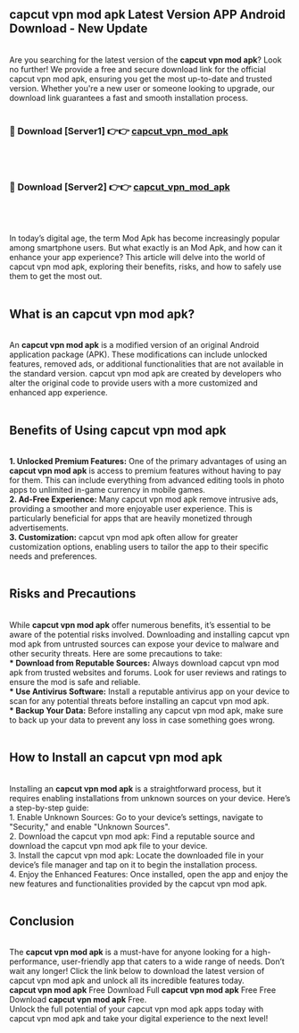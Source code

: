 ## capcut vpn mod apk Latest Version APP Android Download - New Update
<br>
Are you searching for the latest version of the <strong>capcut vpn mod apk</strong>? Look no further! We provide a free and secure download link for the official capcut vpn mod apk, ensuring you get the most up-to-date and trusted version. Whether you're a new user or someone looking to upgrade, our download link guarantees a fast and smooth installation process.
<br>
<br>
<h3>🔴 Download [Server1] 👉👉 <a href="https://modyolo.store/capcut+vpn+mod+apk">capcut_vpn_mod_apk</a></h3><br>
<br>
<h3>🔴 Download [Server2] 👉👉 <a href="https://modyolo.store/capcut+vpn+mod+apk">capcut_vpn_mod_apk</a></h3><br>
<br>
<br>
In today’s digital age, the term Mod Apk has become increasingly popular among smartphone users. But what exactly is an Mod Apk, and how can it enhance your app experience? This article will delve into the world of capcut vpn mod apk, exploring their benefits, risks, and how to safely use them to get the most out.
<br>
<br>
<h2>What is an capcut vpn mod apk?</h2>
<br>
An <strong>capcut vpn mod apk</strong> is a modified version of an original Android application package (APK). These modifications can include unlocked features, removed ads, or additional functionalities that are not available in the standard version. capcut vpn mod apk are created by developers who alter the original code to provide users with a more customized and enhanced app experience.
<br>
<br>
<h2>Benefits of Using capcut vpn mod apk</h2>
<br>
<strong> 1. Unlocked Premium Features:</strong> One of the primary advantages of using an <strong>capcut vpn mod apk</strong> is access to premium features without having to pay for them. This can include everything from advanced editing tools in photo apps to unlimited in-game currency in mobile games.
<br>
<strong> 2. Ad-Free Experience:</strong> Many capcut vpn mod apk remove intrusive ads, providing a smoother and more enjoyable user experience. This is particularly beneficial for apps that are heavily monetized through advertisements.
<br>
<strong> 3. Customization:</strong> capcut vpn mod apk often allow for greater customization options, enabling users to tailor the app to their specific needs and preferences.
<br>
<br>
<h2>Risks and Precautions</h2>
<br>
While <strong>capcut vpn mod apk</strong> offer numerous benefits, it’s essential to be aware of the potential risks involved. Downloading and installing capcut vpn mod apk from untrusted sources can expose your device to malware and other security threats. Here are some precautions to take:
<br>
<strong> * Download from Reputable Sources:</strong> Always download capcut vpn mod apk from trusted websites and forums. Look for user reviews and ratings to ensure the mod is safe and reliable.
<br>
<strong> * Use Antivirus Software:</strong> Install a reputable antivirus app on your device to scan for any potential threats before installing an capcut vpn mod apk.
<br>
<strong> * Backup Your Data:</strong> Before installing any capcut vpn mod apk, make sure to back up your data to prevent any loss in case something goes wrong.
<br>
<br>
<h2>How to Install an capcut vpn mod apk</h2>
<br>
Installing an <strong>capcut vpn mod apk</strong> is a straightforward process, but it requires enabling installations from unknown sources on your device. Here’s a step-by-step guide:
<br>
 1. Enable Unknown Sources: Go to your device’s settings, navigate to "Security," and enable "Unknown Sources".
<br>
 2. Download the capcut vpn mod apk: Find a reputable source and download the capcut vpn mod apk file to your device.
<br>
 3. Install the capcut vpn mod apk: Locate the downloaded file in your device’s file manager and tap on it to begin the installation process.
<br>
 4. Enjoy the Enhanced Features: Once installed, open the app and enjoy the new features and functionalities provided by the capcut vpn mod apk.
<br>
<br>
<h2><strong>Conclusion</strong></h2>
<br>
The <strong>capcut vpn mod apk</strong> is a must-have for anyone looking for a high-performance, user-friendly app that caters to a wide range of needs. Don’t wait any longer! Click the link below to download the latest version of capcut vpn mod apk and unlock all its incredible features today.
<br>
<strong>capcut vpn mod apk</strong> Free Download Full <strong>capcut vpn mod apk</strong> Free Free Download <strong>capcut vpn mod apk</strong> Free.
<br>
Unlock the full potential of your capcut vpn mod apk apps today with capcut vpn mod apk and take your digital experience to the next level!